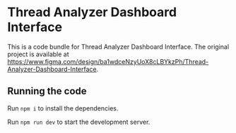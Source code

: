 
  # Thread Analyzer Dashboard Interface

  This is a code bundle for Thread Analyzer Dashboard Interface. The original project is available at https://www.figma.com/design/ba1wdceNzyUoX8cLBYkzPh/Thread-Analyzer-Dashboard-Interface.

  ## Running the code

  Run `npm i` to install the dependencies.

  Run `npm run dev` to start the development server.
  